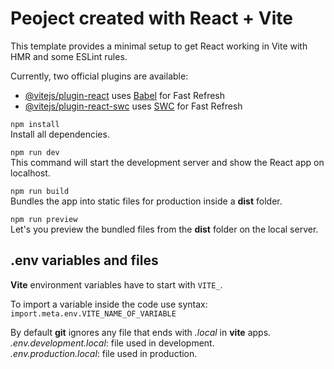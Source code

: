 # Peoject created with React + Vite

This template provides a minimal setup to get React working in Vite with HMR and some ESLint rules.

Currently, two official plugins are available:

-   [@vitejs/plugin-react](https://github.com/vitejs/vite-plugin-react/blob/main/packages/plugin-react/README.md) uses [Babel](https://babeljs.io/) for Fast Refresh
-   [@vitejs/plugin-react-swc](https://github.com/vitejs/vite-plugin-react-swc) uses [SWC](https://swc.rs/) for Fast Refresh

`npm install`  
Install all dependencies.

`npm run dev`  
This command will start the development server and show the React app on localhost.

`npm run build`  
Bundles the app into static files for production inside a **dist** folder.

`npm run preview`  
Let's you preview the bundled files from the **dist** folder on the local server.

## .env variables and files

**Vite** environment variables have to start with `VITE_`.

To import a variable inside the code use syntax:  
`import.meta.env.VITE_NAME_OF_VARIABLE`

By default **git** ignores any file that ends with _.local_ in **vite** apps.  
_.env.development.local_: file used in development.  
_.env.production.local_: file used in production.
